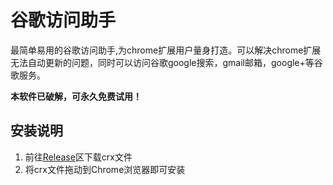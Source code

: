 # 谷歌访问助手

最简单易用的谷歌访问助手,为chrome扩展用户量身打造。可以解决chrome扩展无法自动更新的问题，同时可以访问谷歌google搜索，gmail邮箱，google+等谷歌服务。

**本软件已破解，可永久免费试用！**

## 安装说明
1. 前往[Release][1]区下载crx文件
2. 将crx文件拖动到Chrome浏览器即可安装

[1]: https://github.com/hortian/google_access_helper/releases
